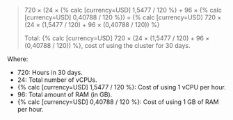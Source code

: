 > 720 × (24 × {% calc [currency=USD] 1,5477 / 120 %} + 96 × {% calc [currency=USD] 0,40788 / 120 %}) = {% calc [currency=USD] 720 × (24 × (1,5477 / 120) + 96 × (0,40788 / 120)) %}
>
> Total: {% calc [currency=USD] 720 × (24 × (1,5477 / 120) + 96 × (0,40788 / 120)) %}, cost of using the cluster for 30 days.

Where:
* 720: Hours in 30 days.
* 24: Total number of vCPUs.
* {% calc [currency=USD] 1,5477 / 120 %}: Cost of using 1 vCPU per hour.
* 96: Total amount of RAM (in GB).
* {% calc [currency=USD] 0,40788 / 120 %}: Cost of using 1 GB of RAM per hour.